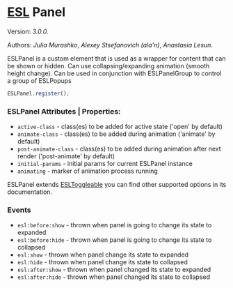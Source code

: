 # [ESL](../../../) Panel

Version: *3.0.0*.

Authors: *Julia Murashko*, *Alexey Stsefanovich (ala'n)*, *Anastasia Lesun*.

<a name="intro"></a>

ESLPanel is a custom element that is used as a wrapper for content that can be shown or hidden.
Can use collapsing/expanding animation (smooth height change).
Can be used in conjunction with ESLPanelGroup to control a group of ESLPopups

```js
ESLPanel.register();
```

### ESLPanel Attributes | Properties:

 - `active-class` - class(es) to be added for active state ('open' by default)
 - `animate-class` - class(es) to be added during animation ('animate' by default)
 - `post-animate-class` - class(es) to be added during animation after next render ('post-animate' by default)
 - `initial-params` - initial params for current ESLPanel instance
 - `animating` - marker of animation process running

ESLPanel extends [ESLToggleable](../esl-toggleable/README.md) you can find other supported options in its documentation.

### Events

- `esl:before:show` - thrown when panel is going to change its state to expanded
- `esl:before:hide` - thrown when panel is going to change its state to collapsed
- `esl:show` - thrown when panel change its state to expanded
- `esl:hide` - thrown when panel change its state to collapsed
- `esl:after:show` - thrown when panel changed its state to expanded
- `esl:after:hide` - thrown when panel changed its state to collapsed
